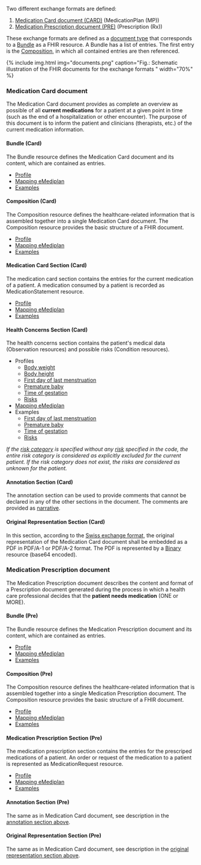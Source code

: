 Two different exchange formats are defined:
1. [Medication Card document (CARD)](#medication-card-document) (MedicationPlan (MP))
2. [Medication Prescription document (PRE)](#medication-prescription-document) (Prescription (Rx))

These exchange formats are defined as a [document type](https://www.hl7.org/fhir/documents.html) that corresponds to a [Bundle](https://www.hl7.org/fhir/bundle.html) as a FHIR resource. A Bundle has a list of entries. The first entry is the [Composition](https://www.hl7.org/fhir/composition.html), in which all contained entries are then referenced.

{% include img.html img="documents.png" caption="Fig.: Schematic illustration of the FHIR documents for the exchange formats " width="70%" %}

### Medication Card document
The Medication Card document provides as complete an overview as possible of all **current medications** for a patient at a given point in time (such as the end of a hospitalization or other encounter). The purpose of this document is to inform the patient and clinicians (therapists, etc.) of the current medication information.

#### Bundle (Card)
The Bundle resource defines the Medication Card document and its content, which are contained as entries.
* [Profile](StructureDefinition-chmed-card-bundle.html)
* [Mapping eMediplan](StructureDefinition-chmed-card-bundle-mappings.html#mappings-for-emediplan-https-emediplan-ch-software-anbieter-spez)
* [Examples](StructureDefinition-chmed-card-bundle-examples.html)

#### Composition (Card)
The Composition resource defines the healthcare-related information that is assembled together into a single Medication Card document. The Composition resource provides the basic structure of a FHIR document.
* [Profile](StructureDefinition-chmed-card-composition.html)
* [Mapping eMediplan](StructureDefinition-chmed-card-composition-mappings.html#mappings-for-emediplan-https-emediplan-ch-software-anbieter-spez)
* [Examples](StructureDefinition-chmed-card-composition-examples.html)

#### Medication Card Section (Card)
The medication card section contains the entries for the current medication of a patient. A medication consumed by a patient is recorded as MedicationStatement resource.
* [Profile](StructureDefinition-chmed-card-medicationstatement.html)
* [Mapping eMediplan](StructureDefinition-chmed-card-medicationstatement-mappings.html#mappings-for-emediplan-https-emediplan-ch-software-anbieter-spez)
* [Examples](StructureDefinition-chmed-card-medicationstatement-examples.html)

#### Health Concerns Section (Card)
The health concerns section contains the patient's medical data (Observation resources) and possible risks (Condition resources).   
* Profiles
   * [Body weight](StructureDefinition-chmed-obs-bodyweight.html)
   * [Body height](StructureDefinition-chmed-obs-bodyheight.html)
   * [First day of last menstruation](StructureDefinition-chmed-obs-dateoflastmenstruation.html)
   * [Premature baby](StructureDefinition-chmed-obs-prematurebaby.html)
   * [Time of gestation](StructureDefinition-chmed-obs-timeofgestation.html)
   * [Risks](StructureDefinition-chmed-condition-risks.html)
* [Mapping eMediplan](StructureDefinition-chmed-card-medicationstatement-mappings.html#mappings-for-emediplan-https-emediplan-ch-software-anbieter-spez)
* Examples
   * [First day of last menstruation](StructureDefinition-chmed-obs-dateoflastmenstruation-examples.html)
   * [Premature baby](StructureDefinition-chmed-obs-prematurebaby-examples.html)
   * [Time of gestation](StructureDefinition-chmed-obs-timeofgestation-examples.html)
   * [Risks](StructureDefinition-chmed-condition-risks-examples.html)

*If the [risk category](ValueSet-chmed-valueset-risks-category.html) is specified without any [risk](ValueSet-chmed-valueset-risks-cdscode.html) specified in the code, the entire risk category is considered as explicitly excluded for the current patient. If the risk category does not exist, the risks are considered as unknown for the patient.*

#### Annotation Section (Card)
The annotation section can be used to provide comments that cannot be declared in any of the other sections in the document. The comments are provided as [narrative](http://hl7.org/fhir/R4/narrative.html#Narrative).

#### Original Representation Section (Card)
In this section, according to the [Swiss exchange format](http://fhir.ch/ig/ch-emed/medication-card-document.html), the original representation of the Medication Card document shall be embedded as a PDF in PDF/A-1 or PDF/A-2 format. The PDF is represented by a [Binary](http://hl7.org/fhir/R4/binary.html) resource (base64 encoded). 



### Medication Prescription document
The Medication Prescription document describes the content and format of a Prescription document generated during the process in which a health care professional decides that the **patient needs medication** (ONE or MORE).

#### Bundle (Pre)
The Bundle resource defines the Medication Prescription document and its content, which are contained as entries.
* [Profile](StructureDefinition-chmed-pre-bundle.html)
* [Mapping eMediplan](StructureDefinition-chmed-pre-bundle-mappings.html#mappings-for-emediplan-https-emediplan-ch-software-anbieter-spez)
* [Examples](StructureDefinition-chmed-pre-bundle-examples.html)

#### Composition (Pre)
The Composition resource defines the healthcare-related information that is assembled together into a single Medication Prescription document. The Composition resource provides the basic structure of a FHIR document.
* [Profile](StructureDefinition-chmed-pre-composition.html)
* [Mapping eMediplan](StructureDefinition-chmed-pre-composition-mappings.html#mappings-for-emediplan-https-emediplan-ch-software-anbieter-spez)
* [Examples](StructureDefinition-chmed-pre-composition-examples.html)

#### Medication Prescription Section (Pre)
The medication prescription section contains the entries for the prescriped medications of a patient. An order or request of the medication to a patient is represented as MedicationRequest resource.
* [Profile](StructureDefinition-chmed-pre-medicationrequest.html) 
* [Mapping eMediplan](StructureDefinition-chmed-pre-medicationrequest-mappings.html#mappings-for-emediplan-https-emediplan-ch-software-anbieter-spez)
* [Examples](StructureDefinition-chmed-pre-medicationrequest-examples.html)

#### Annotation Section (Pre)
The same as in Medication Card document, see description in the [annotation section above](#annotation-section-card).

#### Original Representation Section (Pre)
The same as in Medication Card document, see description in the [original representation section above](#original-representation-section-card).